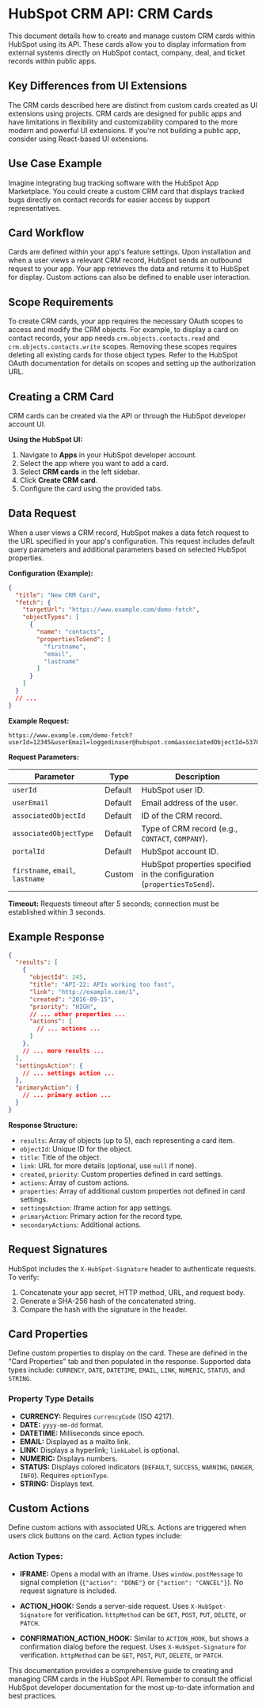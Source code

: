 # HubSpot CRM API: CRM Cards

This document details how to create and manage custom CRM cards within HubSpot using its API.  These cards allow you to display information from external systems directly on HubSpot contact, company, deal, and ticket records within public apps.

## Key Differences from UI Extensions

The CRM cards described here are distinct from custom cards created as UI extensions using projects.  CRM cards are designed for public apps and have limitations in flexibility and customizability compared to the more modern and powerful UI extensions.  If you're not building a public app, consider using React-based UI extensions.

## Use Case Example

Imagine integrating bug tracking software with the HubSpot App Marketplace.  You could create a custom CRM card that displays tracked bugs directly on contact records for easier access by support representatives.

## Card Workflow

Cards are defined within your app's feature settings.  Upon installation and when a user views a relevant CRM record, HubSpot sends an outbound request to your app. Your app retrieves the data and returns it to HubSpot for display.  Custom actions can also be defined to enable user interaction.


## Scope Requirements

To create CRM cards, your app requires the necessary OAuth scopes to access and modify the CRM objects. For example, to display a card on contact records, your app needs `crm.objects.contacts.read` and `crm.objects.contacts.write` scopes.  Removing these scopes requires deleting all existing cards for those object types.  Refer to the HubSpot OAuth documentation for details on scopes and setting up the authorization URL.

## Creating a CRM Card

CRM cards can be created via the API or through the HubSpot developer account UI.

**Using the HubSpot UI:**

1. Navigate to **Apps** in your HubSpot developer account.
2. Select the app where you want to add a card.
3. Select **CRM cards** in the left sidebar.
4. Click **Create CRM card**.
5. Configure the card using the provided tabs.

## Data Request

When a user views a CRM record, HubSpot makes a data fetch request to the URL specified in your app's configuration. This request includes default query parameters and additional parameters based on selected HubSpot properties.

**Configuration (Example):**

```json
{
  "title": "New CRM Card",
  "fetch": {
    "targetUrl": "https://www.example.com/demo-fetch",
    "objectTypes": [
      {
        "name": "contacts",
        "propertiesToSend": [
          "firstname",
          "email",
          "lastname"
        ]
      }
    ]
  }
  // ...
}
```

**Example Request:**

```
https://www.example.com/demo-fetch?userId=12345&userEmail=loggedinuser@hubspot.com&associatedObjectId=53701&associatedObjectType=CONTACT&portalId=987654&firstname=Tim&email=timrobinson@itysl.com&lastname=Robinson
```

**Request Parameters:**

| Parameter           | Type    | Description                                                                   |
|--------------------|---------|-------------------------------------------------------------------------------|
| `userId`            | Default | HubSpot user ID.                                                              |
| `userEmail`         | Default | Email address of the user.                                                    |
| `associatedObjectId` | Default | ID of the CRM record.                                                          |
| `associatedObjectType` | Default | Type of CRM record (e.g., `CONTACT`, `COMPANY`).                               |
| `portalId`          | Default | HubSpot account ID.                                                            |
| `firstname`, `email`, `lastname` | Custom  | HubSpot properties specified in the configuration (`propertiesToSend`).          |


**Timeout:** Requests timeout after 5 seconds; connection must be established within 3 seconds.

## Example Response

```json
{
  "results": [
    {
      "objectId": 245,
      "title": "API-22: APIs working too fast",
      "link": "http://example.com/1",
      "created": "2016-09-15",
      "priority": "HIGH",
      // ... other properties ...
      "actions": [
        // ... actions ...
      ]
    },
    // ... more results ...
  ],
  "settingsAction": {
    // ... settings action ...
  },
  "primaryAction": {
    // ... primary action ...
  }
}
```

**Response Structure:**

* `results`: Array of objects (up to 5), each representing a card item.
* `objectId`: Unique ID for the object.
* `title`: Title of the object.
* `link`: URL for more details (optional, use `null` if none).
* `created`, `priority`: Custom properties defined in card settings.
* `actions`: Array of custom actions.
* `properties`: Array of additional custom properties not defined in card settings.
* `settingsAction`: Iframe action for app settings.
* `primaryAction`: Primary action for the record type.
* `secondaryActions`:  Additional actions.


## Request Signatures

HubSpot includes the `X-HubSpot-Signature` header to authenticate requests.  To verify:

1. Concatenate your app secret, HTTP method, URL, and request body.
2. Generate a SHA-256 hash of the concatenated string.
3. Compare the hash with the signature in the header.


## Card Properties

Define custom properties to display on the card.  These are defined in the "Card Properties" tab and then populated in the response.  Supported data types include: `CURRENCY`, `DATE`, `DATETIME`, `EMAIL`, `LINK`, `NUMERIC`, `STATUS`, and `STRING`.

### Property Type Details

* **CURRENCY:** Requires `currencyCode` (ISO 4217).
* **DATE:**  `yyyy-mm-dd` format.
* **DATETIME:** Milliseconds since epoch.
* **EMAIL:**  Displayed as a mailto link.
* **LINK:** Displays a hyperlink; `linkLabel` is optional.
* **NUMERIC:** Displays numbers.
* **STATUS:** Displays colored indicators (`DEFAULT`, `SUCCESS`, `WARNING`, `DANGER`, `INFO`).  Requires `optionType`.
* **STRING:** Displays text.


## Custom Actions

Define custom actions with associated URLs.  Actions are triggered when users click buttons on the card.  Action types include:

### Action Types:

* **IFRAME:** Opens a modal with an iframe.  Uses `window.postMessage` to signal completion (`{"action": "DONE"}` or `{"action": "CANCEL"}`).  No request signature is included.

* **ACTION_HOOK:** Sends a server-side request.  Uses `X-HubSpot-Signature` for verification.  `httpMethod` can be `GET`, `POST`, `PUT`, `DELETE`, or `PATCH`.

* **CONFIRMATION_ACTION_HOOK:** Similar to `ACTION_HOOK`, but shows a confirmation dialog before the request.  Uses `X-HubSpot-Signature` for verification.  `httpMethod` can be `GET`, `POST`, `PUT`, `DELETE`, or `PATCH`.


This documentation provides a comprehensive guide to creating and managing CRM cards in the HubSpot API.  Remember to consult the official HubSpot developer documentation for the most up-to-date information and best practices.
